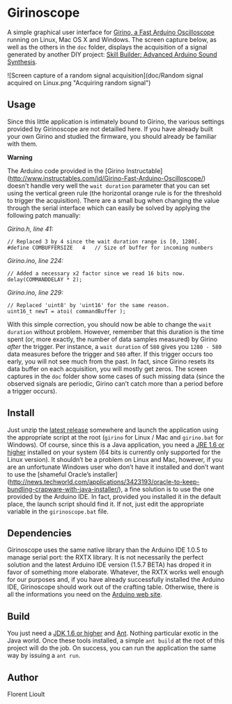 Girinoscope
===========

A simple graphical user interface for
[Girino, a Fast Arduino Oscilloscope](http://www.instructables.com/id/Girino-Fast-Arduino-Oscilloscope/)
running on Linux, Mac OS X and Windows.
The screen capture below, as well as the others in the `doc` folder,
displays the acquisition of a signal generated by another DIY project:
[Skill Builder: Advanced Arduino Sound Synthesis](http://makezine.com/projects/make-35/advanced-arduino-sound-synthesis/).

![Screen capture of a random signal acquisition](doc/Random signal acquired on Linux.png "Acquiring random signal")

Usage
-----

Since this little application is intimately bound to Girino,
the various settings provided by Girinoscope are not detailled here.
If you have already built your own Girino and studied the firmware,
you should already be familiar with them.

**Warning**

The Arduino code provided in the [Girino Instructable]
(http://www.instructables.com/id/Girino-Fast-Arduino-Oscilloscope/)
doesn't handle very well the `wait duration` parameter that you can set using the vertical green rule
(the horizontal orange rule is for the threshold to trigger the acquisition).
There are a small bug when changing the value through the serial interface
which can easily be solved by applying the following patch manually:

_Girino.h, line 41:_

    // Replaced 3 by 4 since the wait duration range is [0, 1280[.
    #define COMBUFFERSIZE   4   // Size of buffer for incoming numbers

_Girino.ino, line 224:_

    // Added a necessary x2 factor since we read 16 bits now.
    delay(COMMANDDELAY * 2);

_Girino.ino, line 229:_

    // Replaced 'uint8' by 'uint16' for the same reason.
    uint16_t newT = atoi( commandBuffer );

With this simple correction, you should now be able to change the `wait duration` without problem.
However, remember that this duration is the time spent (or, more exactly, the number of data samples measured) by Girino _after_ the trigger.
Per instance, a `wait duration` of `580` gives you `1280 - 580` data measures before the trigger and `580` after.
If this trigger occurs too early, you will not see much from the past.
In fact, since Girino resets its data buffer on each acquisition, you will mostly get zeros.
The screen captures in the `doc` folder show some cases of such missing data
(since the observed signals are periodic, Girino can’t catch more than a period before a trigger occurs).

Install
-------

Just unzip the [latest release](https://github.com/Chatanga/Girinoscope/releases) somewhere
and launch the application using the appropriate script at the root
(`girino` for Linux / Mac and `girino.bat` for Windows).
Of course, since this is a Java application, you need a [JRE 1.6 or higher](https://www.java.com/fr)
installed on your system (64 bits is currently only supported for the Linux version).
It shouldn’t be a problem on Linux and Mac, however, if you are an unfortunate Windows user
who don’t have it installed and don’t want to use the [shameful Oracle’s installer]
(http://news.techworld.com/applications/3423193/oracle-to-keep-bundling-crapware-with-java-installer/),
a fine solution is to use the one provided by the Arduino IDE.
In fact, provided you installed it in the default place, the launch script should find it.
If not, just edit the appropriate variable in the `girinoscope.bat` file.

Dependencies
------------

Girinoscope uses the same native library than the Arduino IDE 1.0.5 to manage serial port: the RXTX library.
It is not necessarily the perfect solution
and the latest Arduino IDE version (1.5.7 BETA) has droped it in favor of something more elaborate.
Whatever, the RXTX works well enough for our purposes and, if you have already successfully installed the Arduino IDE,
Girinoscope should work out of the crafting table.
Otherwise, there is all the informations you need on the [Arduino web site](http://arduino.cc/en/Guide/HomePage).

Build
-----

You just need a [JDK 1.6 or higher](http://www.oracle.com/technetwork/java/javase/downloads/index.html)
and [Ant](http://ant.apache.org/bindownload.cgi).
Nothing particular exotic in the Java world.
Once these tools installed, a simple `ant build` at the root of this project will do the job.
On success, you can run the application the same way by issuing a `ant run`.

Author
------

Florent Lioult
